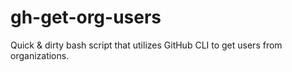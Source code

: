 # gh-get-org-users
Quick &amp; dirty bash script that utilizes GitHub CLI to get users from organizations.
